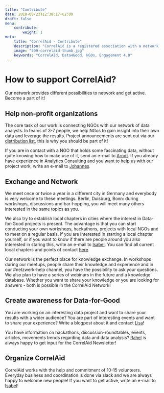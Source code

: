 ```yaml
---
title: "Contribute"
date: 2018-08-23T12:38:17+02:00
draft: false
menu: 
    contribute:
        weight: 1
meta:
    title: "CorrelAid - Contribute"
    description: "CorrelAid is a registered association with a network of 650 data analysts"
    image: "509-correlaid-thumb.jpg"
    keywords: "CorrelAid, Data4Good, NGOs, Engagement 4.0"
---
```



# How to support CorrelAid?

Our network provides different possibilities to network and get active. Become a part of it!

## Help non-profit organizations

The core task of our work is connecting NGOs with our network of data analysts. In teams of 3-7 people, we help NGos to gain insight into their own data and leverage the results. 
Project announcements are sent out via our [distribution list](https://correlaid.us12.list-manage.com/subscribe?u=b294bf2834adf5d89bdd2dd5a&id=915f3f3eff), this is why you should be part of it!

If you are in contact with a NGO that holds some fascinating data, without quite knowing how to make use of it, send an e-mail to [Arndt](mailto:arndt.l@correlaid.org). 
If you already have experience in Analytics Consulting and you want to help us with our project work, write an e-mail to [Johannes](mailto:johannes.m@correlaid.org).

## Exchange and Network

We meet once or twice a year in a different city in Germany and everybody is very welcome to these meetings. Berlin, Duisburg, Bonn: during workshops, discussions and bar-hopping, you will meet many others interested in the same topics as you.

We also try to establish local chapters in cities where the interest in Data-for-Good projects is present. The advantage is that you can start conducting your own workshops, hackathons, projects with local NGOs and to meet on a regular basis.
If you are interested in starting a local chapter yourself, or if you want to know if there are people around you also interested in staring this, write an e-mail to [Isabel](mailto:isabel.w@correlaid.org). You can find all current local chapters and points of contact [here](/en/correlaid-x).

Our network is the perfect place for knowledge exchange. In workshops during our meetups, people share their knowledge and experience and in our #netzwerk-help channel, you have the possibility to ask your questions. We also plan to have a series of webinars in the future and a knowledge database. 
Whether you want to share your knowledge or you are looking for answers - both is possible in the CorrelAid Network!

## Create awareness for Data-for-Good

You are working on an interesting data project and want to share your results with a wider audience? You are part of interesting events and want to share your experience? Write a blogpost about it and contact [Lisa](mailto:blog@correlaid.org)!

You have information on hackathons, discussion-roundtables, events, articles, movements trends regarding data and data analysis? [Rahel](mailto:newsletter@correlaid.org) is always happy to get input for the CorrelAid Newsletter!

## Organize CorrelAid 

CorrelAid works with the help and commitment of 10-15 volunteers. Everyday business and coordination is done via slack and we are always happy to welcome new people! If you want to get active, write an e-mail to [Isabel](mailto:isabel.w@correlaid.org)!

